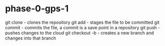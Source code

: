 # phase-0-gps-1

git clone - clones the repository
git add - stages the file to be committed
git commit - commits the file, a commit is a save point in a repository
git push - pushes changes to the cloud
git checkout -b - creates a new branch and changes into that branch

